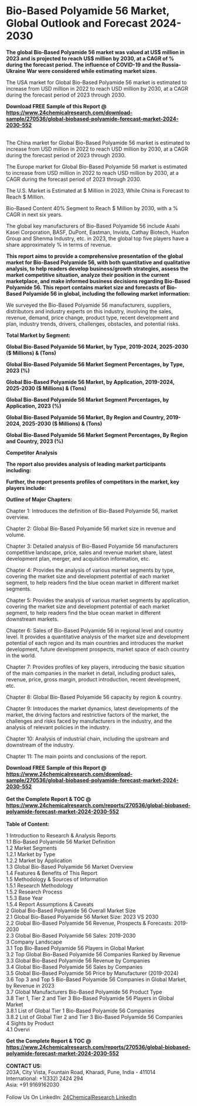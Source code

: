 <h1>Bio-Based Polyamide 56 Market, Global Outlook and Forecast 2024-2030</h1><p><strong>The global Bio-Based Polyamide 56 market was valued at US$ million in 2023 and is projected to reach US$ million by 2030, at a CAGR of % during the forecast period. The influence of COVID-19 and the Russia-Ukraine War were considered while estimating market sizes.</strong></p><p>
</p><p>The USA market for Global Bio-Based Polyamide 56 market is estimated to increase from USD million in 2022 to reach USD million by 2030, at a CAGR during the forecast period of 2023 through 2030.</p><div><b>Download FREE Sample of this Report @ 
            <a href="https://www.24chemicalresearch.com/download-sample/270536/global-biobased-polyamide-forecast-market-2024-2030-552">
            https://www.24chemicalresearch.com/download-sample/270536/global-biobased-polyamide-forecast-market-2024-2030-552</a></b></div><br><p>
</p><p>The China market for Global Bio-Based Polyamide 56 market is estimated to increase from USD million in 2022 to reach USD million by 2030, at a CAGR during the forecast period of 2023 through 2030.</p><p>
</p><p>The Europe market for Global Bio-Based Polyamide 56 market is estimated to increase from USD million in 2022 to reach USD million by 2030, at a CAGR during the forecast period of 2023 through 2030.</p><p>
</p><p>The U.S. Market is Estimated at $ Million in 2023, While China is Forecast to Reach $ Million.</p><p>
Bio-Based Content 40% Segment to Reach $ Million by 2030, with a % CAGR in next six years.</p><p>
The global key manufacturers of Bio-Based Polyamide 56 include Asahi Kasei Corporation, BASF, DuPont, Eastman, Invista, Cathay Biotech, Huafon Group and Shenma Industry, etc. in 2023, the global top five players have a share approximately % in terms of revenue.</p><p>
<strong>This report aims to provide a comprehensive presentation of the global market for Bio-Based Polyamide 56, with both quantitative and qualitative analysis, to help readers develop business/growth strategies, assess the market competitive situation, analyze their position in the current marketplace, and make informed business decisions regarding Bio-Based Polyamide 56. This report contains market size and forecasts of Bio-Based Polyamide 56 in global, including the following market information:</strong></p><p>
</p><p>
</p><p>We surveyed the Bio-Based Polyamide 56 manufacturers, suppliers, distributors and industry experts on this industry, involving the sales, revenue, demand, price change, product type, recent development and plan, industry trends, drivers, challenges, obstacles, and potential risks.</p><p>
<strong>Total Market by Segment:</strong></p><p>
<strong>Global Bio-Based Polyamide 56 Market, by Type, 2019-2024, 2025-2030 ($ Millions) &amp; (Tons)</strong></p><p>
<strong>Global Bio-Based Polyamide 56 Market Segment Percentages, by Type, 2023 (%)</strong></p><p>
</p><p>
<strong>Global Bio-Based Polyamide 56 Market, by Application, 2019-2024, 2025-2030 ($ Millions) &amp; (Tons)</strong></p><p>
<strong>Global Bio-Based Polyamide 56 Market Segment Percentages, by Application, 2023 (%)</strong></p><p>
</p><p>
<strong>Global Bio-Based Polyamide 56 Market, By Region and Country, 2019-2024, 2025-2030 ($ Millions) &amp; (Tons)</strong></p><p>
<strong>Global Bio-Based Polyamide 56 Market Segment Percentages, By Region and Country, 2023 (%)</strong></p><p>
</p><p>
	</p><p>
<strong>Competitor Analysis</strong></p><p>
<strong>The report also provides analysis of leading market participants including:</strong></p><p>
</p><p>
<strong>Further, the report presents profiles of competitors in the market, key players include:</strong></p><p>
</p><p>
<strong>Outline of Major Chapters:</strong></p><p>
</p><p>Chapter 1: Introduces the definition of Bio-Based Polyamide 56, market overview.</p><p>
Chapter 2: Global Bio-Based Polyamide 56 market size in revenue and volume.</p><p>
Chapter 3: Detailed analysis of Bio-Based Polyamide 56 manufacturers competitive landscape, price, sales and revenue market share, latest development plan, merger, and acquisition information, etc.</p><p>
Chapter 4: Provides the analysis of various market segments by type, covering the market size and development potential of each market segment, to help readers find the blue ocean market in different market segments.</p><p>
Chapter 5: Provides the analysis of various market segments by application, covering the market size and development potential of each market segment, to help readers find the blue ocean market in different downstream markets.</p><p>
Chapter 6: Sales of Bio-Based Polyamide 56 in regional level and country level. It provides a quantitative analysis of the market size and development potential of each region and its main countries and introduces the market development, future development prospects, market space of each country in the world.</p><p>
Chapter 7: Provides profiles of key players, introducing the basic situation of the main companies in the market in detail, including product sales, revenue, price, gross margin, product introduction, recent development, etc.</p><p>
Chapter 8: Global Bio-Based Polyamide 56 capacity by region &amp; country.</p><p>
Chapter 9: Introduces the market dynamics, latest developments of the market, the driving factors and restrictive factors of the market, the challenges and risks faced by manufacturers in the industry, and the analysis of relevant policies in the industry.</p><p>
Chapter 10: Analysis of industrial chain, including the upstream and downstream of the industry.</p><p>
Chapter 11: The main points and conclusions of the report.</p><div><b>Download FREE Sample of this Report @ 
            <a href="https://www.24chemicalresearch.com/download-sample/270536/global-biobased-polyamide-forecast-market-2024-2030-552">
            https://www.24chemicalresearch.com/download-sample/270536/global-biobased-polyamide-forecast-market-2024-2030-552</a></b></div><br><div><b>Get the Complete Report & TOC @ 
            <a href="https://www.24chemicalresearch.com/reports/270536/global-biobased-polyamide-forecast-market-2024-2030-552">
            https://www.24chemicalresearch.com/reports/270536/global-biobased-polyamide-forecast-market-2024-2030-552</a></b></div><br>
            <b>Table of Content:</b><p>1 Introduction to Research & Analysis Reports<br />
    1.1 Bio-Based Polyamide 56 Market Definition<br />
    1.2 Market Segments<br />
        1.2.1 Market by Type<br />
        1.2.2 Market by Application<br />
    1.3 Global Bio-Based Polyamide 56 Market Overview<br />
    1.4 Features & Benefits of This Report<br />
    1.5 Methodology & Sources of Information<br />
        1.5.1 Research Methodology<br />
        1.5.2 Research Process<br />
        1.5.3 Base Year<br />
        1.5.4 Report Assumptions & Caveats<br />
2 Global Bio-Based Polyamide 56 Overall Market Size<br />
    2.1 Global Bio-Based Polyamide 56 Market Size: 2023 VS 2030<br />
    2.2 Global Bio-Based Polyamide 56 Revenue, Prospects & Forecasts: 2019-2030<br />
    2.3 Global Bio-Based Polyamide 56 Sales: 2019-2030<br />
3 Company Landscape<br />
    3.1 Top Bio-Based Polyamide 56 Players in Global Market<br />
    3.2 Top Global Bio-Based Polyamide 56 Companies Ranked by Revenue<br />
    3.3 Global Bio-Based Polyamide 56 Revenue by Companies<br />
    3.4 Global Bio-Based Polyamide 56 Sales by Companies<br />
    3.5 Global Bio-Based Polyamide 56 Price by Manufacturer (2019-2024)<br />
    3.6 Top 3 and Top 5 Bio-Based Polyamide 56 Companies in Global Market, by Revenue in 2023<br />
    3.7 Global Manufacturers Bio-Based Polyamide 56 Product Type<br />
    3.8 Tier 1, Tier 2 and Tier 3 Bio-Based Polyamide 56 Players in Global Market<br />
        3.8.1 List of Global Tier 1 Bio-Based Polyamide 56 Companies<br />
        3.8.2 List of Global Tier 2 and Tier 3 Bio-Based Polyamide 56 Companies<br />
4 Sights by Product<br />
    4.1 Overvi</p><div><b>Get the Complete Report & TOC @ 
            <a href="https://www.24chemicalresearch.com/reports/270536/global-biobased-polyamide-forecast-market-2024-2030-552">
            https://www.24chemicalresearch.com/reports/270536/global-biobased-polyamide-forecast-market-2024-2030-552</a></b></div><br><b>CONTACT US:</b><br>
            203A, City Vista, Fountain Road, Kharadi, Pune, India - 411014<br>
            International: +1(332) 2424 294<br>
            Asia: +91 9169162030 <br><br>
            Follow Us On LinkedIn: <a href="https://www.linkedin.com/company/24chemicalresearch/">24ChemicalResearch LinkedIn</a>